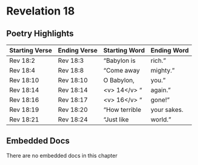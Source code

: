 # Revelation 18

## Poetry Highlights

| Starting Verse | Ending Verse | Starting Word | Ending Word |
| :--- | :--- | :--- | :--- |
| Rev 18:2 | Rev 18:3 | “Babylon is | rich.” |
| Rev 18:4 | Rev 18:8 | “Come away | mighty.” |
| Rev 18:10 | Rev 18:10 | O Babylon, | you.” |
| Rev 18:14 | Rev 18:14 | &lt;v&gt; 14&lt;/v&gt; “ | again.” |
| Rev 18:16 | Rev 18:17 | &lt;v&gt; 16&lt;/v&gt; “ | gone!” |
| Rev 18:19 | Rev 18:20 | “How terrible | your sakes. |
| Rev 18:21 | Rev 18:24 | “Just like | world.” |

## Embedded Docs

There are no embedded docs in this chapter

